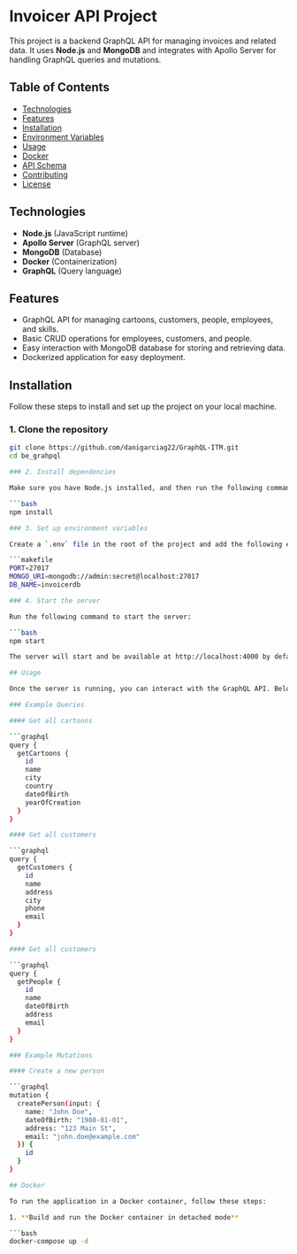# Invoicer API Project

This project is a backend GraphQL API for managing invoices and related data. It uses **Node.js** and **MongoDB** and integrates with Apollo Server for handling GraphQL queries and mutations.

## Table of Contents

- [Technologies](#technologies)
- [Features](#features)
- [Installation](#installation)
- [Environment Variables](#environment-variables)
- [Usage](#usage)
- [Docker](#docker)
- [API Schema](#api-schema)
- [Contributing](#contributing)
- [License](#license)

## Technologies

- **Node.js** (JavaScript runtime)
- **Apollo Server** (GraphQL server)
- **MongoDB** (Database)
- **Docker** (Containerization)
- **GraphQL** (Query language)

## Features

- GraphQL API for managing cartoons, customers, people, employees, and skills.
- Basic CRUD operations for employees, customers, and people.
- Easy interaction with MongoDB database for storing and retrieving data.
- Dockerized application for easy deployment.

## Installation

Follow these steps to install and set up the project on your local machine.

### 1. Clone the repository

````bash
git clone https://github.com/danigarciag22/GraphQL-ITM.git
cd be_grahpql

### 2. Install dependencies

Make sure you have Node.js installed, and then run the following command to install the dependencies:

```bash
npm install

### 3. Set up environment variables

Create a `.env` file in the root of the project and add the following environment variables:

```makefile
PORT=27017
MONGO_URI=mongodb://admin:secret@localhost:27017
DB_NAME=invoicerdb

### 4. Start the server

Run the following command to start the server:

```bash
npm start

The server will start and be available at http://localhost:4000 by default. You can use Apollo GraphQL Playground or any GraphQL client to interact with the API.

## Usage

Once the server is running, you can interact with the GraphQL API. Below are the available queries and mutations.

### Example Queries

#### Get all cartoons

```graphql
query {
  getCartoons {
    id
    name
    city
    country
    dateOfBirth
    yearOfCreation
  }
}

#### Get all customers

```graphql
query {
  getCustomers {
    id
    name
    address
    city
    phone
    email
  }
}

#### Get all customers

```graphql
query {
  getPeople {
    id
    name
    dateOfBirth
    address
    email
  }
}

### Example Mutations

#### Create a new person

```graphql
mutation {
  createPerson(input: {
    name: "John Doe",
    dateOfBirth: "1980-01-01",
    address: "123 Main St",
    email: "john.doe@example.com"
  }) {
    id
  }
}

## Docker

To run the application in a Docker container, follow these steps:

1. **Build and run the Docker container in detached mode**

```bash
docker-compose up -d
````
